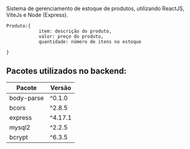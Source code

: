 # 
Sistema de gerenciamento de estoque de produtos, utilizando ReactJS, ViteJs e Node (Express). </br>

<pre><code>Produto:{ 
            item: descrição do produto, 
            valor: preço do produto, 
            quantidade: número de itens no estoque 
            
}</pre></code>

## Pacotes utilizados no backend:
<table>
     <thead>
        <th> Pacote </th>
        <th> Versão </th>
    </thead>
    <tbody>
        <tr>
            <td> body-parse </td>   <td> ^0.1.0</td> 
        </tr>
        <tr>
            <td> bcors</td>  <td> ^2.8.5 </td>
        </tr>
        <tr>
            <td> express</td>  <td>  ^4.17.1 </td>
        </tr>
        <tr>
            <td> mysql2 </td>  <td>  ^2.2.5 </td>
        </tr>
        <tr>
            <td> bcrypt</td>  <td>  ^6.3.5 </td>
        </tr>                   
    </tbody>
</table>

